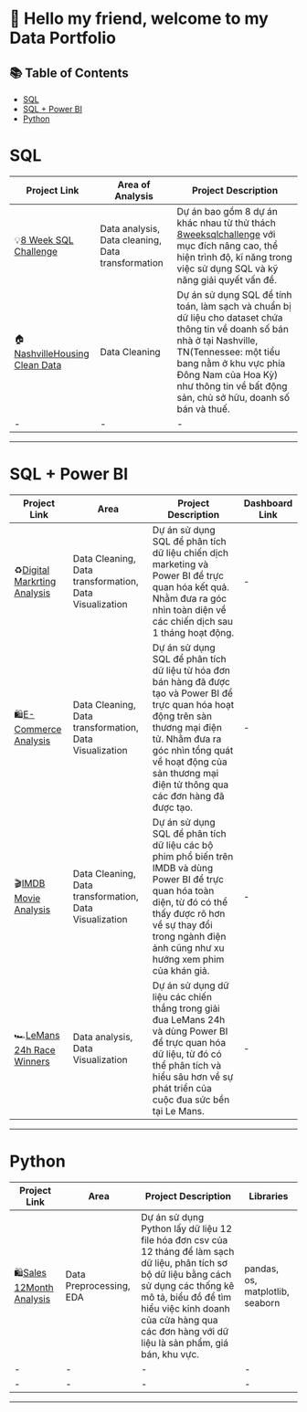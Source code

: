 # 🧠 Hello my friend, welcome to my Data Portfolio


## 📚 Table of Contents
- [SQL](#sql) 
- [SQL + Power BI](#sql--power-bi)
- [Python](#python)

#


# SQL

| Project Link | Area of Analysis | Project Description | 
|---|---|---|
| 💡[8 Week SQL Challenge](https://github.com/Sniper116/-8-Week-SQL-Challenge) | Data analysis, Data cleaning, Data transformation | Dự án bao gồm 8 dự án khác nhau  từ thử thách [8weeksqlchallenge](https://8weeksqlchallenge.com/) với mục đích nâng cao, thể hiện trình độ, kĩ năng trong việc sử dụng SQL và kỹ năng giải quyết vấn đề. | 
| 🏠[NashvilleHousing Clean Data](https://github.com/Sniper116/NashvilleHousing-CleanData) | Data Cleaning | Dự án sử dụng SQL để tính toán, làm sạch và chuẩn bị dữ liệu cho dataset chứa thông tin về doanh số bán nhà ở tại Nashville, TN(Tennessee: một tiểu bang nằm ở khu vực phía Đông Nam của Hoa Kỳ) như thông tin về bất động sản, chủ sở hữu, doanh số bán và thuế. | 
| - | - | - |  

***

# SQL + Power BI

| Project Link | Area | Project Description | Dashboard Link |
|---|---|---|---|
| ♻️[Digital Markrting Analysis](https://github.com/Sniper116/Digital-Marketing-Analysis) | Data Cleaning, Data transformation, Data Visualization | Dự án sử dụng SQL để phân tích dữ liệu chiến dịch marketing và Power BI để trực quan hóa kết quả. Nhằm đưa ra góc nhìn toàn diện về các chiến dịch sau 1 tháng hoạt động. | - |
| 🛍[E-Commerce Analysis](https://github.com/Sniper116/E-Commerce-Analysis) | Data Cleaning, Data transformation, Data Visualization | Dự án sử dụng SQL để phân tích dữ liệu từ hóa đơn bán hàng đã được tạo và Power BI để trực quan hóa hoạt động trên sàn thương mại điện tử. Nhằm đưa ra góc nhìn tổng quát về hoạt động của sản thương mại điện tử thông qua các đơn hàng đã được tạo. | - | 
| 🎬[IMDB Movie Analysis](https://github.com/Sniper116/IMDB-Movie-Analysis) | Data Cleaning, Data transformation, Data Visualization | Dự án sử dụng SQL để phân tích dữ liệu các bộ phim phổ biến trên IMDB và dùng Power BI để trực quan hóa toàn diện, từ đó có thể thấy được rõ hơn về sự thay đổi trong ngành điện ảnh cũng như xu hướng xem phim của khán giả. | - | 
| 🏎[LeMans 24h Race Winners](https://github.com/Sniper116/LeMans24h-Race-Winners) | Data analysis, Data Visualization | Dự án sử dụng dữ liệu các chiến thắng trong giải đua LeMans 24h và dùng Power BI để trực quan hóa dữ liệu, từ đó có thể phân tích và hiểu sâu hơn về sự phát triển của cuộc đua sức bền tại Le Mans. | - |

***

# Python

| Project Link | Area | Project Description | Libraries |    
|---|---|---|---|
| 🛍[Sales 12Month Analysis](https://github.com/Sniper116/Sales-12Month-Analysis) | Data Preprocessing, EDA | Dự án sử dụng Python lấy dữ liệu 12 file hóa đơn csv của 12 tháng để làm sạch dữ liệu, phân tích sơ bộ dữ liệu bằng cách sử dụng các thống kê mô tả, biểu đồ để tìm hiểu việc kinh doanh của cửa hàng qua các đơn hàng với dữ liệu là sản phẩm, giá bán, khu vực. | pandas, os, matplotlib, seaborn | 
| - | - | - | - | 
| - | - | - | - | 

***
